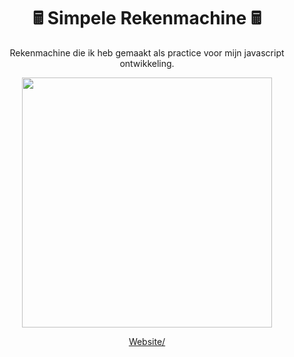 <h1 align="center">🖩 Simpele Rekenmachine 🖩</h1>

<p align="center">Rekenmachine die ik heb gemaakt als practice voor mijn javascript ontwikkeling.</p>

<p align="center"><img align="center" src="https://i.imgur.com/0qFTIwE.png" width=400px></p>

<p align="center"><a href="https://djomarl.github.io/Simpele-Rekenmachine/">Website/</a></p>
